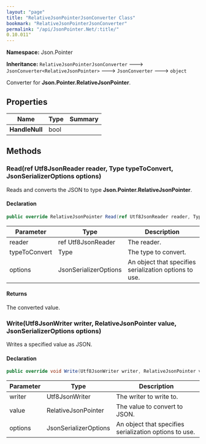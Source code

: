 ```yaml
---
layout: "page"
title: "RelativeJsonPointerJsonConverter Class"
bookmark: "RelativeJsonPointerJsonConverter"
permalink: "/api/JsonPointer.Net/:title/"
0.10.011"
---
```

**Namespace:** Json.Pointer

**Inheritance:**
`RelativeJsonPointerJsonConverter`
 🡒 
`JsonConverter<RelativeJsonPointer>`
 🡒 
`JsonConverter`
 🡒 
`object`

Converter for **Json.Pointer.RelativeJsonPointer**.

## Properties

| Name | Type | Summary |
|---|---|---|
| **HandleNull** | bool |  |

## Methods

### Read(ref Utf8JsonReader reader, Type typeToConvert, JsonSerializerOptions options)

Reads and converts the JSON to type **Json.Pointer.RelativeJsonPointer**.

#### Declaration

```c#
public override RelativeJsonPointer Read(ref Utf8JsonReader reader, Type typeToConvert, JsonSerializerOptions options)
```

| Parameter | Type | Description |
|---|---|---|
| reader | ref Utf8JsonReader | The reader. |
| typeToConvert | Type | The type to convert. |
| options | JsonSerializerOptions | An object that specifies serialization options to use. |


#### Returns

The converted value.

### Write(Utf8JsonWriter writer, RelativeJsonPointer value, JsonSerializerOptions options)

Writes a specified value as JSON.

#### Declaration

```c#
public override void Write(Utf8JsonWriter writer, RelativeJsonPointer value, JsonSerializerOptions options)
```

| Parameter | Type | Description |
|---|---|---|
| writer | Utf8JsonWriter | The writer to write to. |
| value | RelativeJsonPointer | The value to convert to JSON. |
| options | JsonSerializerOptions | An object that specifies serialization options to use. |



